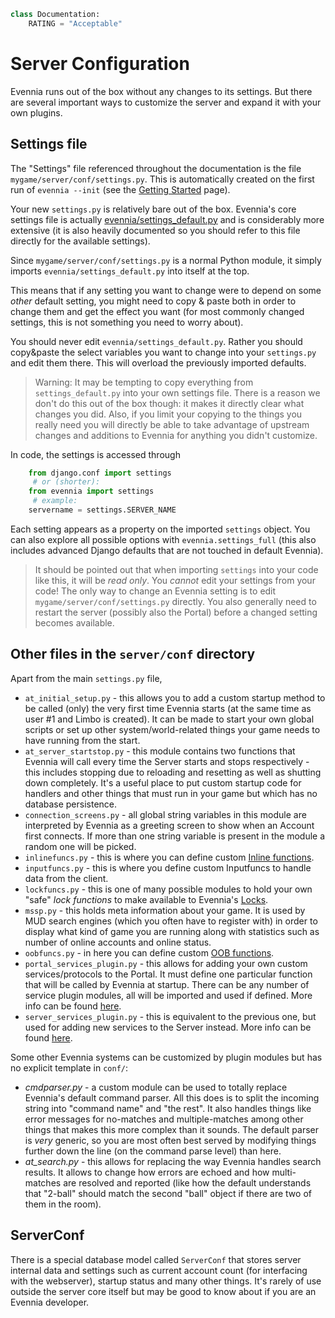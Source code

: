 ```python
class Documentation:
    RATING = "Acceptable"
```

# Server Configuration


Evennia runs out of the box without any changes to its settings. But there are several important ways to customize the server and expand it with your own plugins. 

## Settings file

The "Settings" file referenced throughout the documentation is the file `mygame/server/conf/settings.py`. This is automatically created on the first run of `evennia --init` (see the [Getting Started](Getting-Started) page). 

Your new `settings.py` is relatively bare out of the box. Evennia's core settings file is actually [evennia/settings_default.py](https://github.com/evennia/evennia/blob/master/evennia/settings_default.py) and is considerably more extensive (it is also heavily documented so you should refer to this file directly for the available settings). 

Since `mygame/server/conf/settings.py` is a normal Python module, it simply imports `evennia/settings_default.py` into itself at the top.

This means that if any setting you want to change were to depend on some *other* default setting, you might need to copy & paste both in order to change them and get the effect you want (for most commonly changed settings, this is not something you need to worry about).

You should never edit `evennia/settings_default.py`. Rather you should copy&paste the select variables you want to change into your `settings.py` and edit them there. This will overload the previously imported defaults.

> Warning: It may be tempting to copy everything from `settings_default.py` into your own settings file. There is a reason we don't do this out of the box though: it makes it directly clear what changes you did. Also, if you limit your copying to the things you really need you will directly be able to take advantage of upstream changes and additions to Evennia for anything you didn't customize. 

In code, the settings is accessed through 

```python
    from django.conf import settings
     # or (shorter):
    from evennia import settings
     # example:
    servername = settings.SERVER_NAME
```

Each setting appears as a property on the imported `settings` object.  You can also explore all possible options with `evennia.settings_full` (this also includes advanced Django defaults that are not touched in default Evennia). 

> It should be pointed out that when importing `settings` into your code like this, it will be *read only*. You *cannot* edit your settings from your code! The only way to change an Evennia setting is to edit `mygame/server/conf/settings.py` directly. You also generally need to restart the server (possibly also the Portal) before a changed setting becomes available. 

## Other files in the `server/conf` directory

Apart from the main `settings.py` file, 

- `at_initial_setup.py` - this allows you to add a custom startup method to be called (only) the very first time Evennia starts (at the same time as user #1 and Limbo is created). It can be made to start your own global scripts or set up other system/world-related things your game needs to have running from the start.
- `at_server_startstop.py` - this module contains two functions that Evennia will call every time the Server starts and stops respectively - this includes stopping due to reloading and resetting as well as shutting down completely. It's a useful place to put custom startup code for handlers and other things that must run in your game but which has no database persistence.
- `connection_screens.py` - all global string variables in this module are interpreted by Evennia as a greeting screen to show when an Account first connects. If more than one string variable is present in the module a random one will be picked.
- `inlinefuncs.py` - this is where you can define custom [Inline functions](TextTags#inlinefuncs).
- `inputfuncs.py` - this is where you define custom Inputfuncs to handle data from the client.
- `lockfuncs.py` - this is one of many possible modules to hold your own "safe" *lock functions* to make available to Evennia's [Locks](Locks).
- `mssp.py` - this holds meta information about your game. It is used by MUD search engines (which you often have to register with) in order to display what kind of game you are running along with
    statistics such as number of online accounts and online status.
- `oobfuncs.py` - in here you can define custom [OOB functions](OOB).
- `portal_services_plugin.py` - this allows for adding your own custom services/protocols to the Portal. It must define one particular function that will be called by Evennia at startup. There can be any number of service plugin modules, all will be imported and used if defined. More info can be found [here](http://code.google.com/p/evennia/wiki/SessionProtocols#Adding_custom_Protocols).
- `server_services_plugin.py` - this is equivalent to the previous one, but used for adding new services to the Server instead. More info can be found [here](http://code.google.com/p/evennia/wiki/SessionProtocols#Adding_custom_Protocols).

Some other Evennia systems can be customized by plugin modules but has no explicit template in `conf/`:

- *cmdparser.py* - a custom module can be used to totally replace Evennia's default command parser. All this does is to split the incoming string into "command name" and "the rest". It also handles things like error messages for no-matches and multiple-matches among other things that makes this more complex than it sounds. The default parser is *very* generic, so you are most often best served by modifying things further down the line (on the command parse level) than here.
- *at_search.py* - this allows for replacing the way Evennia handles search results. It allows to change how errors are echoed and how multi-matches are resolved and reported (like how the default understands that "2-ball" should match the second "ball" object if there are two of them in the room).

## ServerConf

There is a special database model called `ServerConf` that stores server internal data and settings such as current account count (for interfacing with the webserver), startup status and many other things.  It's rarely of use outside the server core itself but may be good to
know about if you are an Evennia developer. 
